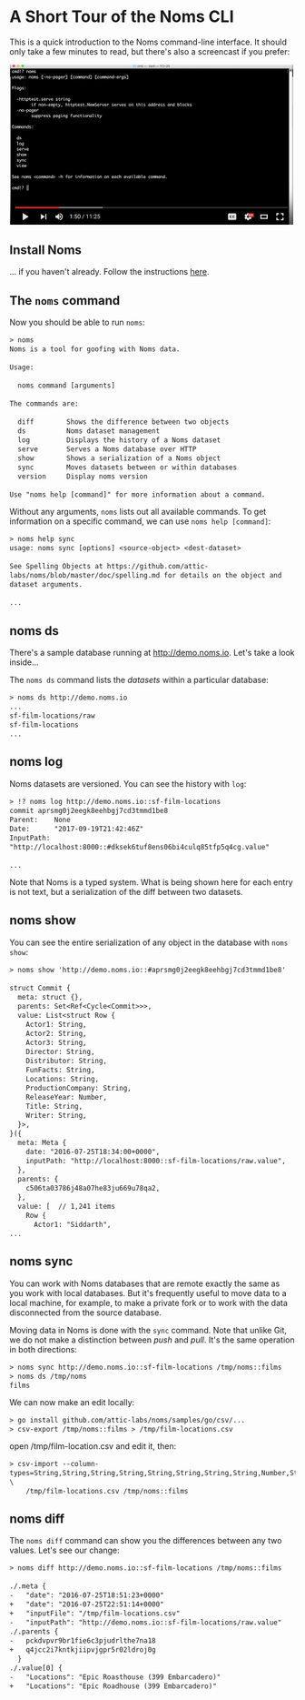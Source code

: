 # A Short Tour of the Noms CLI

This is a quick introduction to the Noms command-line interface. It should only take a few minutes to read, but there's also a screencast if you prefer:

[<img src="cli-screencast.png" width="500">](https://www.youtube.com/watch?v=NeBsaNdAn68)

## Install Noms

... if you haven't already. Follow the instructions [here](https://github.com/attic-labs/noms#setup).

## The `noms` command

Now you should be able to run `noms`:

```
> noms
Noms is a tool for goofing with Noms data.

Usage:

  noms command [arguments]

The commands are:

  diff        Shows the difference between two objects
  ds          Noms dataset management
  log         Displays the history of a Noms dataset
  serve       Serves a Noms database over HTTP
  show        Shows a serialization of a Noms object
  sync        Moves datasets between or within databases
  version     Display noms version

Use "noms help [command]" for more information about a command.
```

Without any arguments, `noms` lists out all available commands. To get information on a specific command, we can use `noms help [command]`:

```
> noms help sync
usage: noms sync [options] <source-object> <dest-dataset>

See Spelling Objects at https://github.com/attic-labs/noms/blob/master/doc/spelling.md for details on the object and dataset arguments.

...
```

## noms ds

There's a sample database running at http://demo.noms.io. Let's take a look inside...

The `noms ds` command lists the _datasets_ within a particular database:

```
> noms ds http://demo.noms.io
...
sf-film-locations/raw
sf-film-locations
...
```

## noms log

Noms datasets are versioned. You can see the history with `log`:

```
> !? noms log http://demo.noms.io::sf-film-locations
commit aprsmg0j2eegk8eehbgj7cd3tmmd1be8
Parent:    None
Date:      "2017-09-19T21:42:46Z"
InputPath: "http://localhost:8000::#dksek6tuf8ens06bi4culq85tfp5q4cg.value"

...
```

Note that Noms is a typed system. What is being shown here for each entry is not text, but a serialization of the diff between two datasets.

## noms show

You can see the entire serialization of any object in the database with `noms show`:

```
> noms show 'http://demo.noms.io::#aprsmg0j2eegk8eehbgj7cd3tmmd1be8'

struct Commit {
  meta: struct {},
  parents: Set<Ref<Cycle<Commit>>>,
  value: List<struct Row {
    Actor1: String,
    Actor2: String,
    Actor3: String,
    Director: String,
    Distributor: String,
    FunFacts: String,
    Locations: String,
    ProductionCompany: String,
    ReleaseYear: Number,
    Title: String,
    Writer: String,
  }>,
}({
  meta: Meta {
    date: "2016-07-25T18:34:00+0000",
    inputPath: "http://localhost:8000::sf-film-locations/raw.value",
  },
  parents: {
    c506ta03786j48a07he83ju669u78qa2,
  },
  value: [  // 1,241 items
    Row {
      Actor1: "Siddarth",
...
```

## noms sync

You can work with Noms databases that are remote exactly the same as you work with local databases. But it's frequently useful to move data to a local machine, for example, to make a private fork or to work with the data disconnected from the source database.

Moving data in Noms is done with the `sync` command. Note that unlike Git, we do not make a distinction between _push_ and _pull_. It's the same operation in both directions:

```
> noms sync http://demo.noms.io::sf-film-locations /tmp/noms::films
> noms ds /tmp/noms
films
```

We can now make an edit locally:

```
> go install github.com/attic-labs/noms/samples/go/csv/...
> csv-export /tmp/noms::films > /tmp/film-locations.csv
```

open /tmp/film-location.csv and edit it, then:

```
> csv-import --column-types=String,String,String,String,String,String,String,String,Number,String,String \
    /tmp/film-locations.csv /tmp/noms::films
```

## noms diff

The `noms diff` command can show you the differences between any two values. Let's see our change:

```
> noms diff http://demo.noms.io::sf-film-locations /tmp/noms::films

./.meta {
-   "date": "2016-07-25T18:51:23+0000"
+   "date": "2016-07-25T22:51:14+0000"
+   "inputFile": "/tmp/film-locations.csv"
-   "inputPath": "http://demo.noms.io::sf-film-locations/raw.value"
./.parents {
-   pckdvpvr9br1fie6c3pjudrlthe7na18
+   q4jcc2i7kntkjiipvjgpr5r02ldroj0g
  }
./.value[0] {
-   "Locations": "Epic Roasthouse (399 Embarcadero)"
+   "Locations": "Epic Roadhouse (399 Embarcadero)"
```

